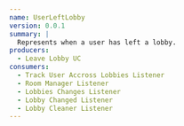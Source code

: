 ```yaml
---
name: UserLeftLobby
version: 0.0.1
summary: |
  Represents when a user has left a lobby.
producers:
  - Leave Lobby UC
consumers:
  - Track User Accross Lobbies Listener
  - Room Manager Listener
  - Lobbies Changes Listener
  - Lobby Changed Listener
  - Lobby Cleaner Listener
---
```


<NodeGraph title="Consumer / Producer Diagram" />
